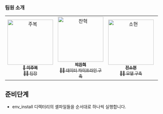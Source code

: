 ### 팀원 소개
<table>
  <tr>
    <td align="center">
      <a href="https://github.com/JooBok">
        <img src="https://github.com/JooBok.png" width="150px;" alt="주복"/>
        <br />
        <sub><b>👑 이주복</b><br>🙋‍♂️ 팀장</sub>
      </a>
    </td>
    <td align="center">
      <a href="https://github.com/pch229">
        <img src="https://github.com/pch229.png" width="150px;" alt="찬혁"/>
        <br />
        <sub><b>박찬혁</b><br>🙋‍♂️ 데이터 파이프라인 구축</sub>
      </a>
    </td>
    <td align="center">
      <a href="https://github.com/sooooohyeon">
        <img src="https://github.com/sooooohyeon.png" width="150px;" alt="소현"/>
        <br />
        <sub><b>전소현</b><br>🙋‍♀️ 모델 구축</sub>
      </a>
    </td>
    <td align="center">
      <a href="https://github.com/Pepi10">
        <img src="https://github.com/Pepi10.png" width="150px;" alt="재경"/>
        <br />
        <sub><b>김재경</b><br>🙋‍♂️ 모델 구축, 배포</sub>
      </a>
    </td>
</table>

## 준비단계
- env_install 디렉터리의 셸파일들을 순서대로 하나씩 실행합니다.
